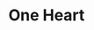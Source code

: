 ---
title: One Heart
year: 2006
writer: Robby Valentine
composer: Robby Valentine
about: "My attempt of a Roy Orbison type of bolero."
---